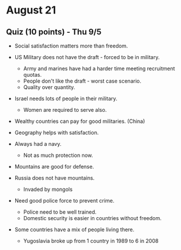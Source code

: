 # August 21

## Quiz (10 points) - Thu 9/5

- Social satisfaction matters more than freedom.
- US Military does not have the draft - forced to be in military.

  - Army and marines have had a harder time meeting recruitment quotas.
  - People don't like the draft - worst case scenario.
  - Quality over quantity.

- Israel needs lots of people in their military.

  - Women are required to serve also.

- Wealthy countries can pay for good militaries. (China)

- Geography helps with satisfaction.
- Always had a navy.

  - Not as much protection now.

- Mountains are good for defense.

- Russia does not have mountains.

  - Invaded by mongols

- Need good police force to prevent crime.

  - Police need to be well trained.
  - Domestic security is easier in countries without freedom.

- Some countries have a mix of people living there.

  - Yugoslavia broke up from 1 country in 1989 to 6 in 2008
